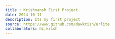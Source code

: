 ```yaml
---
title : Krishnansh First Project
date: 2024-10-11
description: Its my first project
source: https://www.github.com/dawkrish/urlite
collaborators: hi,krish
---
```

